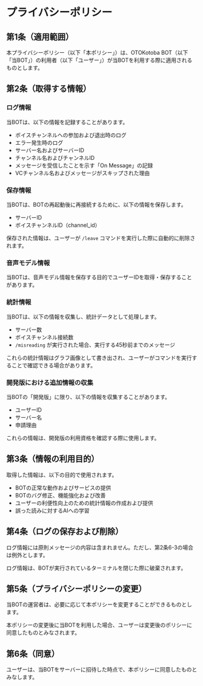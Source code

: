 # プライバシーポリシー

## 第1条（適用範囲）
本プライバシーポリシー（以下「本ポリシー」）は、OTOKotoba BOT（以下「当BOT」）の利用者（以下「ユーザー」）が当BOTを利用する際に適用されるものとします。

## 第2条（取得する情報）

### ログ情報
当BOTは、以下の情報を記録することがあります。

- ボイスチャンネルへの参加および退出時のログ
- エラー発生時のログ
- サーバー名およびサーバーID
- チャンネル名およびチャンネルID
- メッセージを受信したことを示す「On Message」の記録
- VCチャンネル名およびメッセージがスキップされた理由

### 保存情報
当BOTは、BOTの再起動後に再接続するために、以下の情報を保存します。

- サーバーID
- ボイスチャンネルID（channel_id）

保存された情報は、ユーザーが `/leave` コマンドを実行した際に自動的に削除されます。

### 音声モデル情報
当BOTは、音声モデル情報を保存する目的でユーザーIDを取得・保存することがあります。

### 統計情報
当BOTは、以下の情報を収集し、統計データとして処理します。

- サーバー数
- ボイスチャンネル接続数
- `/misreading` が実行された場合、実行する45秒前までのメッセージ

これらの統計情報はグラフ画像として書き出され、ユーザーがコマンドを実行することで確認できる場合があります。

### 開発版における追加情報の収集
当BOTの「開発版」に限り、以下の情報を収集することがあります。

- ユーザーID
- サーバー名
- 申請理由

これらの情報は、開発版の利用資格を確認する際に使用します。

## 第3条（情報の利用目的）
取得した情報は、以下の目的で使用されます。

- BOTの正常な動作およびサービスの提供
- BOTのバグ修正、機能強化および改善
- ユーザーの利便性向上のための統計情報の作成および提供
- 誤った読みに対するAIへの学習

## 第4条（ログの保存および削除）
ログ情報には原則メッセージの内容は含まれません。ただし、第2条6-3の場合は例外とします。

ログ情報は、BOTが実行されているターミナルを閉じた際に破棄されます。

## 第5条（プライバシーポリシーの変更）
当BOTの運営者は、必要に応じて本ポリシーを変更することができるものとします。

本ポリシーの変更後に当BOTを利用した場合、ユーザーは変更後のポリシーに同意したものとみなされます。

## 第6条（同意）
ユーザーは、当BOTをサーバーに招待した時点で、本ポリシーに同意したものとみなします。
